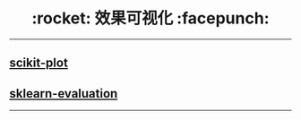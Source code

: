 <h1 align = "center">:rocket: 效果可视化 :facepunch:</h1>

---
## [scikit-plot][1]
## [sklearn-evaluation][2]







---
[1]: https://github.com/reiinakano/scikit-plot
[2]: https://github.com/edublancas/sklearn-evaluation
